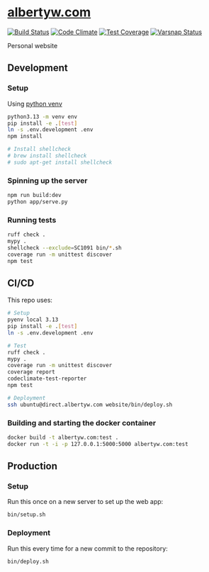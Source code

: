 # [albertyw.com](https://www.albertyw.com)

[![Build Status](https://drone.albertyw.com/api/badges/albertyw/albertyw.com/status.svg)](https://drone.albertyw.com/albertyw/albertyw.com)
[![Code Climate](https://codeclimate.com/github/albertyw/albertyw.com/badges/gpa.svg)](https://codeclimate.com/github/albertyw/albertyw.com)
[![Test Coverage](https://api.codeclimate.com/v1/badges/a41593e78d63ae7ec7d6/test_coverage)](https://codeclimate.com/github/albertyw/albertyw.com/test_coverage)
[![Varsnap Status](https://www.varsnap.com/project/6bf37bef-44a3-4c93-947b-47a21f2d3f3a/varsnap_badge.svg)](https://www.varsnap.com/project/6bf37bef-44a3-4c93-947b-47a21f2d3f3a/)

Personal website

## Development

### Setup
Using [python venv](https://docs.python.org/3/library/venv.html)

```bash
python3.13 -m venv env
pip install -e .[test]
ln -s .env.development .env
npm install

# Install shellcheck
# brew install shellcheck
# sudo apt-get install shellcheck
```

### Spinning up the server

```bash
npm run build:dev
python app/serve.py
```

### Running tests

```bash
ruff check .
mypy .
shellcheck --exclude=SC1091 bin/*.sh
coverage run -m unittest discover
npm test
```

## CI/CD

This repo uses:

```bash
# Setup
pyenv local 3.13
pip install -e .[test]
ln -s .env.development .env

# Test
ruff check .
mypy .
coverage run -m unittest discover
coverage report
codeclimate-test-reporter
npm test

# Deployment
ssh ubuntu@direct.albertyw.com website/bin/deploy.sh
```

### Building and starting the docker container

```bash
docker build -t albertyw.com:test .
docker run -t -i -p 127.0.0.1:5000:5000 albertyw.com:test
```

## Production

### Setup

Run this once on a new server to set up the web app:

```bash
bin/setup.sh
```

### Deployment

Run this every time for a new commit to the repository:

```bash
bin/deploy.sh
```
